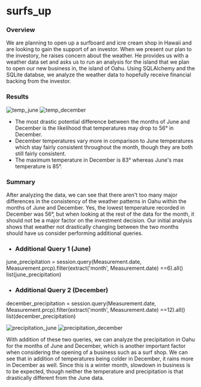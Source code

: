 # surfs_up

### Overview
We are planning to open up a surfboard and icre cream shop in Hawaii and are looking to gain the support of an investor. When we present our plan to the investory, he raises concern about the weather. He provides us with a weather data set and asks us to run an analysis for the island that we plan to open our new business in, the island of Oahu. Using SQLAlchemy and the SQLite databse, we analyze the weather data to hopefully receive financial backing from the investor.

### Results
![temp_june](https://user-images.githubusercontent.com/95504135/155895650-8624427c-7fae-4a7e-9cda-3fb424ff6566.png)
![temp_december](https://user-images.githubusercontent.com/95504135/155895655-686f735a-420b-4729-8153-19a7e291c439.png)
* The most drastic potential difference between the months of June and December is the likelihood that temperatures may drop to 56° in December.
* December temperatures vary more in comparison to June temperatures which stay fairly consistent throughout the month, though they are both still fairly consistent.
* The maximum temperature in December is 83° whereas June's max temperature is 85°.

### Summary
After analyzing the data, we can see that there aren't too many major differences in the consistency of the weather patterns in Oahu within the months of June and December. Yes, the lowest temperature recorded in December was 56°, but when looking at the rest of the data for the month, it should not be a major factor on the investment decision. Our initial analysis shows that weather not drastically changing between the two months should have us consider performing additional queries.

* ### Additional Query 1 (June)
june_precipitation = session.query(Measurement.date, Measurement.prcp).filter(extract('month', Measurement.date) ==6).all()
list(june_precipitation)

* ### Additional Query 2 (December)
december_precipitation = session.query(Measurement.date, Measurement.prcp).filter(extract('month', Measurement.date) ==12).all()
list(december_precipitation)

![precipitation_june](https://user-images.githubusercontent.com/95504135/155898337-c600c4fb-cd0b-4cea-80f3-ade0d7542d74.png)
![precipitation_december](https://user-images.githubusercontent.com/95504135/155898341-90942943-5b90-4d9c-b7a0-902251d9b492.png)

With addition of these two queries, we can analyze the precipitation in Oahu for the months of June and December, which is another important factor when considering the opening of a business such as a surf shop. We can see that in addition of temperatures being colder in December, it rains more in December as well. Since this is a winter month, slowdown in business is to be expected, though neither the temperature and precipitation is that drastically different from the June data.
